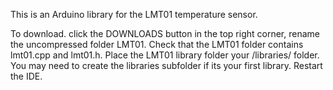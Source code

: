 This is an Arduino library for the LMT01 temperature sensor.

To download. click the DOWNLOADS button in the top right corner, rename the uncompressed folder LMT01. Check that the LMT01 folder contains lmt01.cpp and lmt01.h. Place the LMT01 library folder your /libraries/ folder. You may need to create the libraries subfolder if its your first library. Restart the IDE.

